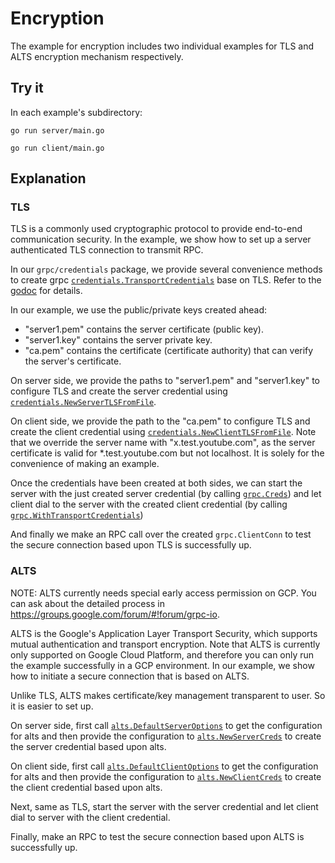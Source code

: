 # Encryption

The example for encryption includes two individual examples for TLS and ALTS
encryption mechanism respectively.

## Try it

In each example's subdirectory:

```
go run server/main.go
```

```
go run client/main.go
```

## Explanation

### TLS

TLS is a commonly used cryptographic protocol to provide end-to-end
communication security. In the example, we show how to set up a server
authenticated TLS connection to transmit RPC.

In our `grpc/credentials` package, we provide several convenience methods to
create grpc
[`credentials.TransportCredentials`](https://godoc.org/github/mchirico/grpc/credentials#TransportCredentials)
base on TLS. Refer to the
[godoc](https://godoc.org/github/mchirico/grpc/credentials) for details.

In our example, we use the public/private keys created ahead: 
* "server1.pem" contains the server certificate (public key). 
* "server1.key" contains the server private key. 
* "ca.pem" contains the certificate (certificate authority)
that can verify the server's certificate.

On server side, we provide the paths to "server1.pem" and "server1.key" to
configure TLS and create the server credential using
[`credentials.NewServerTLSFromFile`](https://godoc.org/github/mchirico/grpc/credentials#NewServerTLSFromFile).

On client side, we provide the path to the "ca.pem" to configure TLS and create
the client credential using
[`credentials.NewClientTLSFromFile`](https://godoc.org/github/mchirico/grpc/credentials#NewClientTLSFromFile).
Note that we override the server name with "x.test.youtube.com", as the server
certificate is valid for *.test.youtube.com but not localhost. It is solely for
the convenience of making an example.

Once the credentials have been created at both sides, we can start the server
with the just created server credential (by calling
[`grpc.Creds`](https://godoc.org/github/mchirico/grpc#Creds)) and let client dial
to the server with the created client credential (by calling
[`grpc.WithTransportCredentials`](https://godoc.org/github/mchirico/grpc#WithTransportCredentials))

And finally we make an RPC call over the created `grpc.ClientConn` to test the secure
connection based upon TLS is successfully up.

### ALTS
NOTE: ALTS currently needs special early access permission on GCP. You can ask 
about the detailed process in https://groups.google.com/forum/#!forum/grpc-io.

ALTS is the Google's Application Layer Transport Security, which supports mutual
authentication and transport encryption. Note that ALTS is currently only
supported on Google Cloud Platform, and therefore you can only run the example
successfully in a GCP environment. In our example, we show how to initiate a
secure connection that is based on ALTS.

Unlike TLS, ALTS makes certificate/key management transparent to user. So it is
easier to set up.

On server side, first call
[`alts.DefaultServerOptions`](https://godoc.org/github/mchirico/grpc/credentials/alts#DefaultServerOptions)
to get the configuration for alts and then provide the configuration to
[`alts.NewServerCreds`](https://godoc.org/github/mchirico/grpc/credentials/alts#NewServerCreds)
to create the server credential based upon alts.

On client side, first call
[`alts.DefaultClientOptions`](https://godoc.org/github/mchirico/grpc/credentials/alts#DefaultClientOptions)
to get the configuration for alts and then provide the configuration to
[`alts.NewClientCreds`](https://godoc.org/github/mchirico/grpc/credentials/alts#NewClientCreds)
to create the client credential based upon alts.

Next, same as TLS, start the server with the server credential and let client
dial to server with the client credential.

Finally, make an RPC to test the secure connection based upon ALTS is
successfully up.